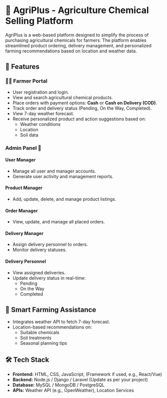 # 🌾 AgriPlus - Agriculture Chemical Selling Platform

AgriPlus is a web-based platform designed to simplify the process of purchasing agricultural chemicals for farmers. The platform enables streamlined product ordering, delivery management, and personalized farming recommendations based on location and weather data.

## 🚀 Features

### 👨‍🌾 Farmer Portal
- User registration and login.
- View and search agricultural chemical products.
- Place orders with payment options: **Cash** or **Cash on Delivery (COD)**.
- Track order and delivery status (Pending, On the Way, Completed).
- View 7-day weather forecast.
- Receive personalized product and action suggestions based on:
  - Weather conditions
  - Location
  - Soil data

###  Admin Panel 🔐
#### User Manager
- Manage all user and manager accounts.
- Generate user activity and management reports.

#### Product Manager
- Add, update, delete, and manage product listings.

#### Order Manager
- View, update, and manage all placed orders.

#### Delivery Manager
- Assign delivery personnel to orders.
- Monitor delivery statuses.

#### Delivery Personnel
- View assigned deliveries.
- Update delivery status in real-time:
  - Pending
  - On the Way
  - Completed

## 📡 Smart Farming Assistance
- Integrates weather API to fetch 7-day forecast.
- Location-based recommendations on:
  - Suitable chemicals
  - Soil treatments
  - Seasonal planning tips

## 🛠️ Tech Stack

- **Frontend:** HTML, CSS, JavaScript, (Framework if used, e.g., React/Vue)
- **Backend:** Node.js / Django / Laravel (Update as per your project)
- **Database:** MySQL / MongoDB / PostgreSQL
- **APIs:** Weather API (e.g., OpenWeather), Location Services



